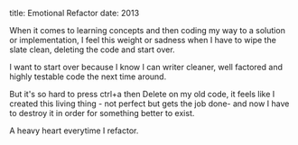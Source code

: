 title: Emotional Refactor
date: 2013

When it comes to learning concepts and then coding my way to a solution or implementation, I feel this weight or sadness when I have to wipe the slate clean, deleting the code and start over.

I want to start over because I know I can writer cleaner, well factored and highly testable code the next time around.

But it's so hard to press ctrl+a then Delete on my old code, it feels like I created this living thing - not perfect but gets the job done- and now I have to destroy it in order for something better to exist.

A heavy heart everytime I refactor.

